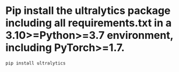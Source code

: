 # Pip install the ultralytics package including all requirements.txt in a 3.10>=Python>=3.7 environment, including PyTorch>=1.7.
```pip install ultralytics```
